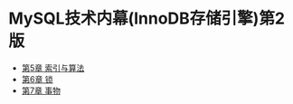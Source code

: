 # MySQL技术内幕(InnoDB存储引擎)第2版

- [第5章 索引与算法](chapter-05.md)
- [第6章 锁](chapter-06.md)
- [第7章 事物](chapter-07.md)